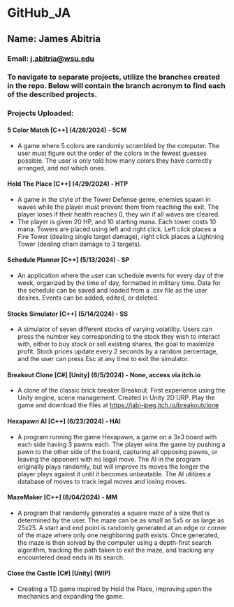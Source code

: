 # GitHub_JA
## Name: James Abitria <br>
### Email: j.abitria@wsu.edu <br>
### To navigate to separate projects, utilize the branches created in the repo. Below will contain the branch acronym to find each of the described projects.

### Projects Uploaded: <br>
#### 5 Color Match [C++] (4/26/2024) - 5CM <br>
- A game where 5 colors are randomly scrambled by the computer. The user must figure out the order of the colors in the fewest guesses possible. The user is only told how many colors they have correctly arranged, and not which ones. <br>
#### Hold The Place [C++] (4/29/2024) - HTP <br>
- A game in the style of the Tower Defense genre, enemies spawn in waves while the player must prevent them from reaching the exit. The player loses if their health reaches 0, they win if all waves are cleared. <br>
- The player is given 20 HP, and 10 starting mana. Each tower costs 10 mana. Towers are placed using left and right click. Left click places a Fire Tower (dealing single target damage), right click places a Lightning Tower (dealing chain damage to 3 targets).
#### Schedule Planner [C++] (5/13/2024) - SP <br>
- An application where the user can schedule events for every day of the week, organized by the time of day, formatted in military time. Data for the schedule can be saved and loaded from a .csv file as the user desires. Events can be added, edited, or deleted. <br>
#### Stocks Simulator [C++] (5/14/2024) - SS <br>
- A simulator of seven different stocks of varying volatility. Users can press the number key corresponding to the stock they wish to interact with, either to buy stock or sell existing shares, the goal to maximize profit. Stock prices update every 2 seconds by a random percentage, and the user can press Esc at any time to exit the simulator.
#### Breakout Clone [C#] [Unity] (6/5/2024) - None, access via itch.io <br>
- A clone of the classic brick breaker Breakout. First experience using the Unity engine, scene management. Created in Unity 2D URP. Play the game and download the files at https://jabi-jpeg.itch.io/breakoutclone
#### Hexapawn AI [C++] (6/23/2024) - HAI <br>
- A program running the game Hexapawn, a game on a 3x3 board with each side having 3 pawns each. The player wins the game by pushing a pawn to the other side of the board, capturing all opposing pawns, or leaving the opponent with no legal move. The AI in the program originally plays randomly, but will improve its moves the longer the player plays against it until it becomes unbeatable. The AI utilizes a database of moves to track legal moves and losing moves.
#### MazeMaker [C++] (8/04/2024) - MM <br>
- A program that randomly generates a square maze of a size that is determined by the user. The maze can be as small as 5x5 or as large as 25x25. A start and end point is randomly generated at an edge or corner of the maze where only one neighboring path exists. Once generated, the maze is then solved by the computer using a depth-first search algorithm, tracking the path taken to exit the maze, and tracking any encountered dead ends in its search.
#### Close the Castle [C#] [Unity] (WIP) <br>
- Creating a TD game inspired by Hold the Place, improving upon the mechanics and expanding the game.
